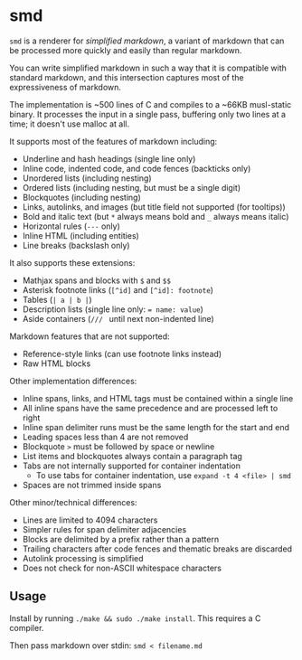 smd
===

`smd` is a renderer for _simplified markdown_, a variant of markdown that
can be processed more quickly and easily than regular markdown.

You can write simplified markdown in such a way that it is compatible with
standard markdown, and this intersection captures most of the expressiveness
of markdown.

The implementation is ~500 lines of C and compiles to a ~66KB musl-static
binary. It processes the input in a single pass, buffering only two lines
at a time; it doesn't use malloc at all.

It supports most of the features of markdown including:
* Underline and hash headings (single line only)
* Inline code, indented code, and code fences (backticks only)
* Unordered lists (including nesting)
* Ordered lists (including nesting, but must be a single digit)
* Blockquotes (including nesting)
* Links, autolinks, and images (but title field not supported (for tooltips))
* Bold and italic text (but `*` always means bold and `_` always means italic)
* Horizontal rules (`---` only)
* Inline HTML (including entities)
* Line breaks (backslash only)

It also supports these extensions:
* Mathjax spans and blocks with `$` and `$$`
* Asterisk footnote links (`[^id]` and `[^id]: footnote`)
* Tables (`| a | b |`)
* Description lists (single line only: `= name: value`)
* Aside containers (`/// ` until next non-indented line)

Markdown features that are not supported:
* Reference-style links (can use footnote links instead)
* Raw HTML blocks

Other implementation differences:
* Inline spans, links, and HTML tags must be contained within a single line
* All inline spans have the same precedence and are processed left to right
* Inline span delimiter runs must be the same length for the start and end
* Leading spaces less than 4 are not removed
* Blockquote `>` must be followed by space or newline
* List items and blockquotes always contain a paragraph tag
* Tabs are not internally supported for container indentation
  * To use tabs for container indentation, use `expand -t 4 <file> | smd`
* Spaces are not trimmed inside spans

Other minor/technical differences:
* Lines are limited to 4094 characters
* Simpler rules for span delimiter adjacencies
* Blocks are delimited by a prefix rather than a pattern
* Trailing characters after code fences and thematic breaks are discarded
* Autolink processing is simplified
* Does not check for non-ASCII whitespace characters

Usage
-----

Install by running `./make && sudo ./make install`. This requires a C compiler.

Then pass markdown over stdin: `smd < filename.md`
